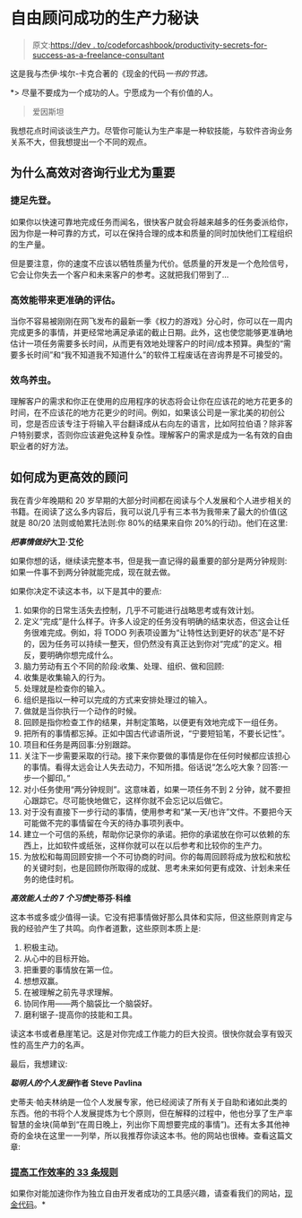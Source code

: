 # 自由顾问成功的生产力秘诀

> 原文:[https://dev . to/codeforcashbook/productivity-secrets-for-success-as-a-freelance-consultant](https://dev.to/codeforcashbook/productivity-secrets-for-success-as-a-freelance-consultant)

这是我与杰伊·埃尔-卡克合著的《现金的代码*一书的节选。*

 *> 尽量不要成为一个成功的人。宁愿成为一个有价值的人。
> 爱因斯坦

我想花点时间谈谈生产力。尽管你可能认为生产率是一种软技能，与软件咨询业务关系不大，但我想提出一个不同的观点。

## 为什么高效对咨询行业尤为重要

### 捷足先登。

如果你以快速可靠地完成任务而闻名，很快客户就会将越来越多的任务委派给你，因为你是一种可靠的方式，可以在保持合理的成本和质量的同时加快他们工程组织的生产量。

但是要注意，你的速度不应该以牺牲质量为代价。低质量的开发是一个危险信号，它会让你失去一个客户和未来客户的参考。这就把我们带到了...

### 高效能带来更准确的评估。

当你不容易被刚刚在网飞发布的最新一季《权力的游戏》分心时，你可以在一周内完成更多的事情，并更经常地满足承诺的截止日期。此外，这也使您能够更准确地估计一项任务需要多长时间，从而更有效地处理客户的时间/成本预算。典型的“需要多长时间”和“我不知道我不知道什么”的软件工程废话在咨询界是不可接受的。

### 效鸟养虫。

理解客户的需求和你正在使用的应用程序的状态将会让你在应该花的地方花更多的时间，在不应该花的地方花更少的时间。例如，如果该公司是一家北美的初创公司，您是否应该专注于将输入平台翻译成从右向左的语言，比如阿拉伯语？除非客户特别要求，否则你应该避免这种复杂性。理解客户的需求是成为一名有效的自由职业者的好方法。

## 如何成为更高效的顾问

我在青少年晚期和 20 岁早期的大部分时间都在阅读与个人发展和个人进步相关的书籍。在阅读了这么多内容后，我可以说几乎有三本书为我带来了最大的价值(这就是 80/20 法则或帕累托法则:你 80%的结果来自你 20%的行动)。他们在这里:

***把事情做好*大卫·艾伦**

如果你想的话，继续读完整本书，但是我一直记得的最重要的部分是两分钟规则:如果一件事不到两分钟就能完成，现在就去做。

如果你决定不读这本书，以下是其中的要点:

1.  如果你的日常生活失去控制，几乎不可能进行战略思考或有效计划。
2.  定义“完成”是什么样子。许多人设定的任务没有明确的结束状态，但这会让任务很难完成。例如，将 TODO 列表项设置为“让特性达到更好的状态”是不好的，因为任务可以持续一整天，但仍然没有真正达到你对“完成”的定义。相反，要明确你想完成什么。
3.  脑力劳动有五个不同的阶段:收集、处理、组织、做和回顾:
4.  收集是收集输入的行为。
5.  处理就是检查你的输入。
6.  组织是指以一种可以完成的方式来安排处理过的输入。
7.  做就是当你执行一个动作的时候。
8.  回顾是指你检查工作的结果，并制定策略，以便更有效地完成下一组任务。
9.  把所有的事情都忘掉。正如中国古代谚语所说，“宁要短铅笔，不要长记性”。
10.  项目和任务是两回事:分别跟踪。
11.  关注下一步需要采取的行动。接下来你要做的事情是你在任何时候都应该担心的事情。看得太远会让人失去动力，不知所措。俗话说“怎么吃大象？回答:一步一个脚印。”
12.  对小任务使用“两分钟规则”。这意味着，如果一项任务不到 2 分钟，就不要担心跟踪它。尽可能快地做它，这样你就不会忘记以后做它。
13.  对于没有直接下一步行动的事情，使用参考和“某一天/也许”文件。不要把今天可能做不完的事情留在今天的待办事项列表中。
14.  建立一个可信的系统，帮助你记录你的承诺。把你的承诺放在你可以依赖的东西上，比如软件或纸张，这样你就可以在以后参考和比较你的生产力。
15.  为放松和每周回顾安排一个不可协商的时间。你的每周回顾将成为放松和放松的关键时刻，也是回顾你所取得的成就、思考未来如何更有成效、计划未来任务的绝佳时机。

***高效能人士的 7 个习惯*史蒂芬·科维**

这本书或多或少值得一读。它没有把事情做好那么具体和实际，但这些原则肯定与我的经验产生了共鸣。向作者道歉，这些原则本质上是:

1.  积极主动。
2.  从心中的目标开始。
3.  把重要的事情放在第一位。
4.  想想双赢。
5.  在被理解之前先寻求理解。
6.  协同作用——两个脑袋比一个脑袋好。
7.  磨利锯子-提高你的技能和工具。

读这本书或者悬崖笔记。这是对你完成工作能力的巨大投资。很快你就会享有毁灭性的高生产力的名声。

最后，我想建议:

***聪明人的个人发展*作者 Steve Pavlina**

史蒂夫·帕夫林纳是一位个人发展专家，他已经阅读了所有关于自助和诸如此类的东西。他的书将个人发展提炼为七个原则，但在解释的过程中，他也分享了生产率智慧的金块(简单到“在周日晚上，列出你下周想要完成的事情”)。还有太多其他神奇的金块在这里一一列举，所以我推荐你读这本书。他的网站也很棒。查看这篇文章:

### [提高工作效率的 33 条规则](http://www.stevepavlina.com/blog/2007/05/33-rules-to-boost-your-productivity/)

如果你对能加速你作为独立自由开发者成功的工具感兴趣，请查看我们的网站，[现金代码](https://codefor.cash)。*